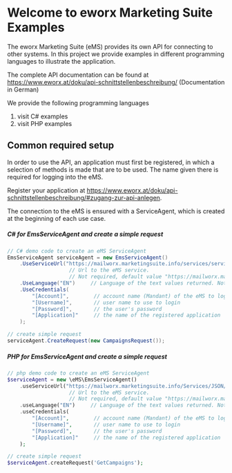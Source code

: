 # Welcome to eworx Marketing Suite Examples

The eworx Marketing Suite (eMS) provides its own API for connecting to other systems.
In this project we provide examples in different programming languages ​​to illustrate the application.

The complete API documentation can be found at https://www.eworx.at/doku/api-schnittstellenbeschreibung/ (Documentation in German)

We provide the following programming languages
1. visit C# examples
2. visit PHP examples

## Common required setup

In order to use the API, an application must first be registered, in which a selection of methods is made that are to be used. The name given there is required for logging into the eMS.  

Register your application at https://www.eworx.at/doku/api-schnittstellenbeschreibung/#zugang-zur-api-anlegen.

The connection to the eMS is ensured with a ServiceAgent, which is created at the beginning of each use case.

##### C# for EmsServiceAgent and create a simple request
```cs
// C# demo code to create an eMS ServiceAgent
EmsServiceAgent serviceAgent = new EmsServiceAgent()
    .UseServiceUrl("https://mailworx.marketingsuite.info/services/serviceagent.asmx")
                    // Url to the eMS service.
                    // Not required, default value "https://mailworx.marketingsuite.info/services/serviceagent.asmx"
    .UseLanguage("EN")     // Language of the text values ​​returned. Not required, default value is "EN"
    .UseCredentials(
        "[Account]",        // account name (Mandant) of the eMS to login
        "[Username]",       // user name to use to login
        "[Password]",       // the user's password
        "[Application]"     // the name of the registered application
    );

// create simple request
serviceAgent.CreateRequest(new CampaignsRequest());
```

##### PHP for EmsServiceAgent and create a simple request
```php
// php demo code to create an eMS ServiceAgent
$serviceAgent = new \eMS\EmsServiceAgent()
    .useServiceUrl("https://mailworx.marketingsuite.info/Services/JSON/ServiceAgent.svc")
                    // Url to the eMS service.
                    // Not required, default value "https://mailworx.marketingsuite.info/Services/JSON/ServiceAgent.svc"
    .useLanguage("EN")     // Language of the text values ​​returned. Not required, default value is "EN"
    .useCredentials(
        "[Account]",        // account name (Mandant) of the eMS to login
        "[Username]",       // user name to use to login
        "[Password]",       // the user's password
        "[Application]"     // the name of the registered application
    );

// create simple request
$serviceAgent.createRequest('GetCampaigns');
```
